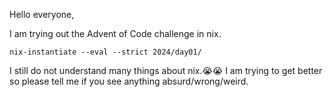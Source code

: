 Hello everyone,

I am trying out the Advent of Code challenge in nix.

```
nix-instantiate --eval --strict 2024/day01/
```

I still do not understand many things about nix.😭😭 I am trying to get better so please tell me if you see anything absurd/wrong/weird.
